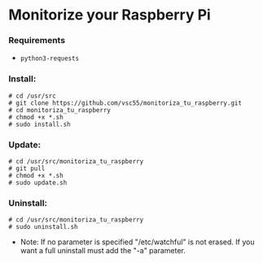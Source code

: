 # Monitorize your Raspberry Pi


### Requirements
* `python3-requests`

### Install:
```
# cd /usr/src
# git clone https://github.com/vsc55/monitoriza_tu_raspberry.git
# cd monitoriza_tu_raspberry
# chmod +x *.sh
# sudo install.sh
```

### Update:
```
# cd /usr/src/monitoriza_tu_raspberry
# git pull
# chmod +x *.sh
# sudo update.sh
```

### Uninstall:
```
# cd /usr/src/monitoriza_tu_raspberry
# sudo uninstall.sh
```
* Note: If no parameter is specified "/etc/watchful" is not erased. If you want a full uninstall must add the "-a" parameter.
